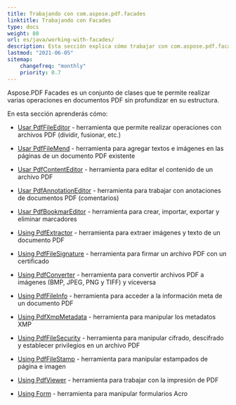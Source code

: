 ```yaml
---
title: Trabajando con com.aspose.pdf.facades
linktitle: Trabajando con Facades
type: docs
weight: 80
url: es/java/working-with-facades/
description: Esta sección explica cómo trabajar con com.aspose.pdf.facades - un conjunto de herramientas para operaciones populares con PDF.
lastmod: "2021-06-05"
sitemap:
    changefreq: "monthly"
    priority: 0.7
---
```


Aspose.PDF Facades es un conjunto de clases que te permite realizar varias operaciones en documentos PDF sin profundizar en su estructura.

En esta sección aprenderás cómo:

- [Usar PdfFileEditor](/pdf/java/pdffileeditor-class/) - herramienta que permite realizar operaciones con archivos PDF (dividir, fusionar, etc.)
- [Usar PdfFileMend](/pdf/java/pdffilemend-class/) - herramienta para agregar textos e imágenes en las páginas de un documento PDF existente
- [Usar PdfContentEditor](/pdf/java/pdfcontenteditor-class/) - herramienta para editar el contenido de un archivo PDF
- [Usar PdfAnnotationEditor](/pdf/java/pdfannotationeditor-class/) - herramienta para trabajar con anotaciones de documentos PDF (comentarios)

- [Usar PdfBookmarEditor](/pdf/java/working-with-bookmarks-facades/) - herramienta para crear, importar, exportar y eliminar marcadores
- [Using PdfExtractor](/pdf/java/pdfextractor-class/) - herramienta para extraer imágenes y texto de un documento PDF
- [Using PdfFileSignature](/pdf/java/pdffilesignature-class/) - herramienta para firmar un archivo PDF con un certificado
- [Using PdfConverter](/pdf/java/pdfconverter-class/) - herramienta para convertir archivos PDF a imágenes (BMP, JPEG, PNG y TIFF) y viceversa
- [Using PdfFileInfo](/pdf/java/pdffileinfo-class/) - herramienta para acceder a la información meta de un documento PDF
- [Using PdfXmpMetadata](/pdf/java/pdfxmpmetadata-class/) - herramienta para manipular los metadatos XMP
- [Using PdfFileSecurity](/pdf/java/pdffilesecurity-class/) - herramienta para manipular cifrado, descifrado y establecer privilegios en un archivo PDF
- [Using PdfFileStamp](/pdf/java/pdffilestamp-class/) - herramienta para manipular estampados de página e imagen
- [Using PdfViewer](/pdf/java/pdfviewer-class/) - herramienta para trabajar con la impresión de PDF
- [Using Form](/pdf/java/form-class/) - herramienta para manipular formularios Acro